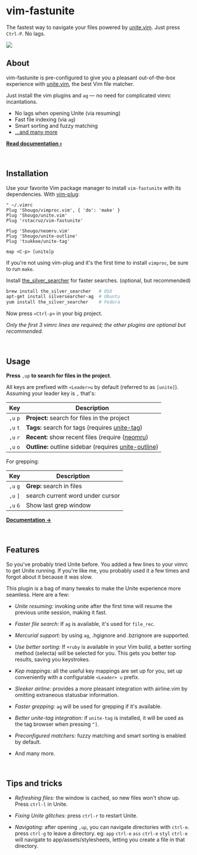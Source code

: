 # vim-fastunite

The fastest way to navigate your files powered by [unite.vim]. Just press `Ctrl-P`. No lags.

<img src='http://ricostacruz.com/vim-fastunite/screencast.gif'>

## About

vim-fastunite is pre-configured to give you a pleasant out-of-the-box experience with [unite.vim], the best Vim file matcher.

Just install the vim plugins and `ag` — no need for complicated vimrc incantations.

 * No lags when opening Unite (via resuming)
 * Fast file indexing (via `ag`)
 * Smart sorting and fuzzy matching
 * [...and many more](#features)

**[Read documentation ›](doc/fastunite.txt)**

<br>

## Installation

Use your favorite Vim package manager to install `vim-fastunite` with its dependencies. With [vim-plug]:

```vim
" ~/.vimrc
Plug 'Shougo/vimproc.vim', { 'do': 'make' }
Plug 'Shougo/unite.vim'
Plug 'rstacruz/vim-fastunite'

Plug 'Shougo/neomru.vim'
Plug 'Shougo/unite-outline'
Plug 'tsukkee/unite-tag'

map <C-p> [unite]p
```

If you're not using vim-plug and it's the first time to install `vimproc`, be sure to run `make`.

Install [the_silver_searcher] for faster searches. (optional, but recommended)

```sh
brew install the_silver_searcher   # OSX
apt-get install silversearcher-ag  # Ubuntu
yum install the_silver_searcher    # Fedora
```

Now press `<Ctrl-p>` in your big project.

*Only the first 3 vimrc lines are required; the other plugins are optional but recommended.*

<br>

## Usage

**Press** `,up` **to search for files in the project**.

All keys are prefixed with `<Leader>u` by default (referred to as `[unite]`). Assuming your leader key is `,` that's:

| Key      | Description                                             |
| ---      | ---                                                     |
| `,u` `p` | **Project:** search for files in the project            |
| `,u` `t` | **Tags:** search for tags (requires [unite-tag])        |
| `,u` `r` | **Recent:** show recent files (require ([neomru])       |
| `,u` `o` | **Outline:** outline sidebar (requires [unite-outline]) |

For grepping:

| Key      | Description                      |
| ---      | ---                              |
| `,u` `g` | **Grep:** search in files        |
| `,u` `]` | search current word under cursor |
| `,u` `G` | Show last grep window            |

**[Documentation →](doc/fastunite.txt)**

<br>

## Features

So you've probably tried Unite before. You added a few lines to your vimrc to get Unite running. If you're like me, you probably used it a few times and forgot about it because it was slow.

This plugin is a bag of many tweaks to make the Unite experience more seamless. Here are a few:

* *Unite resuming:* invoking unite after the first time will resume the previous unite session, making it fast.

* *Faster file search:* If `ag` is available, it's used for `file_rec`. 

* *Mercurial support:* by using `ag`, .hgignore and .bzrignore are supported.

* *Use better sorting:* If `+ruby` is available in your Vim build, a better sorting method (selecta) will be selected for you. This gets you better top results, saving you keystrokes.

* *Kep mappings:* all the useful key mappings are set up for you, set up conveniently with a configurable `<Leader> u` prefix.

* *Sleeker airline:* provides a more pleasant integration with airline.vim by omitting extraneous statusbar information.

* *Faster grepping:* `ag` will be used for grepping if it's available.

* *Better unite-tag integration:* if `unite-tag` is installed, it will be used as the tag browser when pressing `^]`.

* *Preconfigured matchers:* fuzzy matching and smart sorting is enabled by default.

* And many more.

<br>

## Tips and tricks


* *Refreshing files:* the window is cached, so new files won't show up. Press `ctrl-l` in Unite.

* *Fixing Unite glitches:* press `ctrl-r` to restart Unite.

* *Navigating:* after opening `,up`, you can navigate directories with
`ctrl-e`. press `ctrl-g` to leave a directory. eg: `app` `ctrl-e` `ass`
`ctrl-e` `styl` `ctrl-e` will navigate to app/assets/stylesheets, letting you
create a file in that directory.


[unite.vim]: https://github.com/Shougo/unite.vim
[vim-plug]: https://github.com/junegunn/vim-plug
[unite-outline]: https://github.com/Shougo/unite-outline
[unite-tag]: https://github.com/tsukkee/unite-tag
[neomru]: https://github.com/Shougo/neomru.vim
[the_silver_searcher]: https://github.com/ggreer/the_silver_searcher
